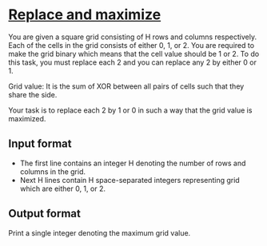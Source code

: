 # [Replace and maximize][link]

You are given a square grid consisting of H rows and columns respectively. Each of the cells in the grid consists of either 0, 1, or 2. You are required to make the grid binary which means that the cell value should be 1 or 2. To do this task, you must replace each 2 and you can replace any 2 by either 0 or 1.

Grid value: It is the sum of XOR between all pairs of cells such that they share the side.

Your task is to replace each 2 by 1 or 0 in such a way that the grid value is maximized.

## Input format

- The first line contains an integer H denoting the number of rows and columns in the grid.
- Next H lines contain H space-separated integers representing grid which are either 0, 1, or 2.

## Output format

Print a single integer denoting the maximum grid value.

[link]: https://www.hackerearth.com/practice/algorithms/graphs/min-cut/practice-problems/algorithm/replace-and-maximize-74bd7a6d/
